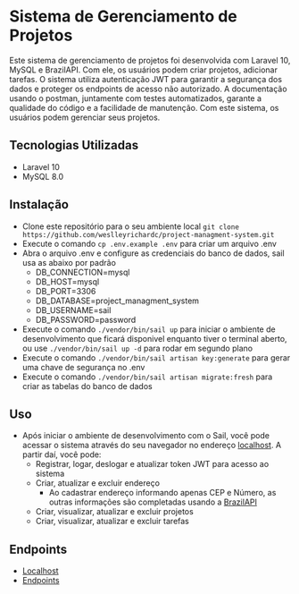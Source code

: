 # Sistema de Gerenciamento de Projetos

Este sistema de gerenciamento de projetos foi desenvolvida com Laravel 10, MySQL e BrazilAPI. Com ele, os usuários podem criar projetos, adicionar tarefas. O sistema utiliza autenticação JWT para garantir a segurança dos dados e proteger os endpoints de acesso não autorizado. A documentação usando o postman, juntamente com testes automatizados, garante a qualidade do código e a facilidade de manutenção. Com este sistema, os usuários podem gerenciar seus projetos.

## Tecnologias Utilizadas

- Laravel 10
- MySQL 8.0

## Instalação

- Clone este repositório para o seu ambiente local `git clone https://github.com/weslleyrichardc/project-managment-system.git`
- Execute o comando `cp .env.example .env` para criar um arquivo .env
- Abra o arquivo .env e configure as credenciais do banco de dados, sail usa as abaixo por padrão
    - DB_CONNECTION=mysql
    - DB_HOST=mysql
    - DB_PORT=3306
    - DB_DATABASE=project_managment_system
    - DB_USERNAME=sail
    - DB_PASSWORD=password
- Execute o comando `./vendor/bin/sail up` para iniciar o ambiente de desenvolvimento que ficará disponivel enquanto tiver o terminal aberto, ou use `./vendor/bin/sail up -d` para rodar em segundo plano
- Execute o comando `./vendor/bin/sail artisan key:generate` para gerar uma chave de segurança no .env
- Execute o comando `./vendor/bin/sail artisan migrate:fresh` para criar as tabelas do banco de dados

## Uso

- Após iniciar o ambiente de desenvolvimento com o Sail, você pode acessar o sistema através do seu navegador no endereço [localhost](http://localhost). A partir daí, você pode:
    - Registrar, logar, deslogar e atualizar token JWT para acesso ao sistema
    - Criar, atualizar e excluir endereço
        - Ao cadastrar endereço informando apenas CEP e Número, as outras informações são completadas usando a [BrazilAPI](https://brasilapi.com.br/)
    - Criar, visualizar, atualizar e excluir projetos
    - Criar, visualizar, atualizar e excluir tarefas

## Endpoints
- [Localhost](http://localhost)
- [Endpoints](https://elements.getpostman.com/redirect?entityId=248672-8b01a9b4-b9af-4263-966e-1441d92cad77&entityType=collection)
